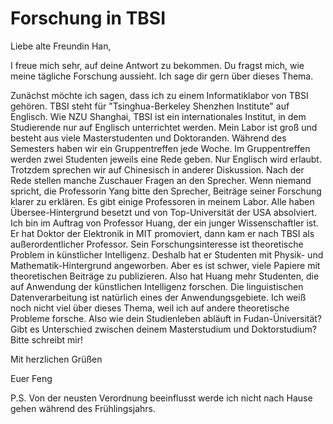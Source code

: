 # Forschung in TBSI
Liebe alte Freundin Han,

I freue mich sehr, auf deine Antwort zu bekommen.
Du fragst mich, wie meine tägliche Forschung aussieht. Ich sage dir gern über dieses Thema.

Zunächst möchte ich sagen, dass ich zu einem Informatiklabor von TBSI gehören.
TBSI steht für "Tsinghua-Berkeley Shenzhen Institute" auf Englisch. Wie NZU Shanghai, TBSI
ist ein internationales Institut, in dem Studierende nur auf Englisch unterrichtet werden.
Mein Labor ist groß und besteht aus viele Masterstudenten und Doktoranden.
Während des Semesters
haben wir ein Gruppentreffen jede Woche. Im Gruppentreffen werden zwei Studenten jeweils eine Rede
geben. Nur Englisch wird erlaubt. Trotzdem sprechen wir auf Chinesisch in anderer Diskussion.
Nach der Rede stellen manche Zuschauer Fragen an den Sprecher. Wenn niemand spricht, die Professorin Yang bitte den Sprecher, Beiträge seiner Forschung klarer zu erklären.
Es gibt einige Professoren in meinem Labor. Alle haben Übersee-Hintergrund besetzt und von Top-Universität der USA absolviert. Ich bin im Auftrag von Professor Huang, der ein junger
Wissenschaftler ist. Er hat Doktor der Elektronik in MIT promoviert, dann kam er nach TBSI
als außerordentlicher Professor. Sein Forschungsinteresse ist theoretische Problem in künstlicher Intelligenz. Deshalb hat er Studenten mit Physik- und Mathematik-Hintergrund angeworben.
Aber es ist schwer, viele Papiere mit theoretischen Beiträge zu publizieren. Also hat Huang
mehr Studenten, die auf Anwendung der künstlichen Intelligenz forschen.
Die linguistischen Datenverarbeitung ist natürlich eines der Anwendungsgebiete. Ich weiß noch
nicht viel über dieses Thema, weil ich auf andere theoretische Probleme forsche.
Also wie dein Studienleben abläuft in Fudan-Üniversität? Gibt es Unterschied zwischen deinem Masterstudium und Doktorstudium? Bitte schreibt mir!

Mit herzlichen Grüßen

Euer Feng

P.S. Von der neusten Verordnung beeinflusst werde ich nicht nach Hause gehen während des Frühlingsjahrs.
